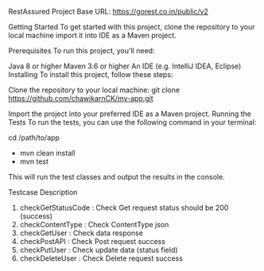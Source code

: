 RestAssured Project
Base URL:
https://gorest.co.in/public/v2


Getting Started
To get started with this project, clone the repository to your local machine 
import it into IDE  as a Maven project.

Prerequisites
To run this project, you'll need:

Java 8 or higher
Maven 3.6 or higher
An IDE (e.g. IntelliJ IDEA, Eclipse)
Installing
To install this project, follow these steps:

Clone the repository to your local machine:
git clone https://github.com/chawikarnCK/my-app.git

Import the project into your preferred IDE as a Maven project.
Running the Tests
To run the tests, you can use the following command in your terminal:

cd /path/to/app
- mvn clean install 
- mvn test

This will run the test classes and output the results in the console.

Testcase Description 
1. checkGetStatusCode : Check Get request status should be 200 (success)
2. checkContentType : Check ContentType json
3. checkGetUser : Check data response
4. checkPostAPI : Check Post request success
5. checkPutUser : Check update data (status field)
6. checkDeleteUser : Check Delete request success  

